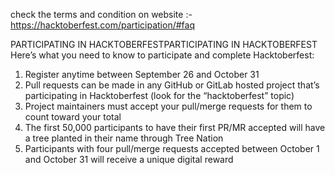 check the terms and condition on website :- https://hacktoberfest.com/participation/#faq

PARTICIPATING IN HACKTOBERFESTPARTICIPATING IN HACKTOBERFEST
Here’s what you need to know to participate and complete Hacktoberfest:

1. Register anytime between September 26 and October 31
2. Pull requests can be made in any GitHub or GitLab hosted project that’s participating in Hacktoberfest (look for the “hacktoberfest” topic)
3. Project maintainers must accept your pull/merge requests for them to count toward your total
4. The first 50,000 participants to have their first PR/MR accepted will have a tree planted in their name through Tree Nation
5. Participants with four pull/merge requests accepted between October 1 and October 31 will receive a unique digital reward

